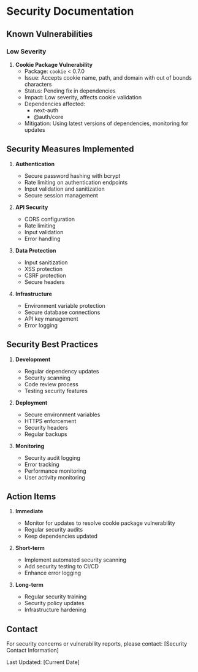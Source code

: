 # Security Documentation

## Known Vulnerabilities

### Low Severity
1. **Cookie Package Vulnerability**
   - Package: `cookie` < 0.7.0
   - Issue: Accepts cookie name, path, and domain with out of bounds characters
   - Status: Pending fix in dependencies
   - Impact: Low severity, affects cookie validation
   - Dependencies affected:
     - next-auth
     - @auth/core
   - Mitigation: Using latest versions of dependencies, monitoring for updates

## Security Measures Implemented

1. **Authentication**
   - Secure password hashing with bcrypt
   - Rate limiting on authentication endpoints
   - Input validation and sanitization
   - Secure session management

2. **API Security**
   - CORS configuration
   - Rate limiting
   - Input validation
   - Error handling

3. **Data Protection**
   - Input sanitization
   - XSS protection
   - CSRF protection
   - Secure headers

4. **Infrastructure**
   - Environment variable protection
   - Secure database connections
   - API key management
   - Error logging

## Security Best Practices

1. **Development**
   - Regular dependency updates
   - Security scanning
   - Code review process
   - Testing security features

2. **Deployment**
   - Secure environment variables
   - HTTPS enforcement
   - Security headers
   - Regular backups

3. **Monitoring**
   - Security audit logging
   - Error tracking
   - Performance monitoring
   - User activity monitoring

## Action Items

1. **Immediate**
   - Monitor for updates to resolve cookie package vulnerability
   - Regular security audits
   - Keep dependencies updated

2. **Short-term**
   - Implement automated security scanning
   - Add security testing to CI/CD
   - Enhance error logging

3. **Long-term**
   - Regular security training
   - Security policy updates
   - Infrastructure hardening

## Contact

For security concerns or vulnerability reports, please contact:
[Security Contact Information]

Last Updated: [Current Date] 